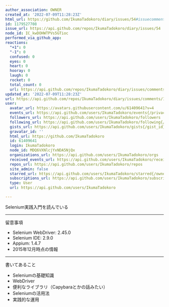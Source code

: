 ```yaml
---
author_association: OWNER
created_at: '2022-07-09T11:28:23Z'
html_url: https://github.com/IkumaTadokoro/diary/issues/54#issuecomment-1179527708
id: 1179527708
issue_url: https://api.github.com/repos/IkumaTadokoro/diary/issues/54
node_id: IC_kwDOHWTPVs5GTioc
performed_via_github_app: 
reactions:
  "+1": 0
  "-1": 0
  confused: 0
  eyes: 0
  heart: 0
  hooray: 0
  laugh: 0
  rocket: 0
  total_count: 0
  url: https://api.github.com/repos/IkumaTadokoro/diary/issues/comments/1179527708/reactions
updated_at: '2022-07-09T11:28:23Z'
url: https://api.github.com/repos/IkumaTadokoro/diary/issues/comments/1179527708
user:
  avatar_url: https://avatars.githubusercontent.com/u/61409641?v=4
  events_url: https://api.github.com/users/IkumaTadokoro/events{/privacy}
  followers_url: https://api.github.com/users/IkumaTadokoro/followers
  following_url: https://api.github.com/users/IkumaTadokoro/following{/other_user}
  gists_url: https://api.github.com/users/IkumaTadokoro/gists{/gist_id}
  gravatar_id: ''
  html_url: https://github.com/IkumaTadokoro
  id: 61409641
  login: IkumaTadokoro
  node_id: MDQ6VXNlcjYxNDA5NjQx
  organizations_url: https://api.github.com/users/IkumaTadokoro/orgs
  received_events_url: https://api.github.com/users/IkumaTadokoro/received_events
  repos_url: https://api.github.com/users/IkumaTadokoro/repos
  site_admin: false
  starred_url: https://api.github.com/users/IkumaTadokoro/starred{/owner}{/repo}
  subscriptions_url: https://api.github.com/users/IkumaTadokoro/subscriptions
  type: User
  url: https://api.github.com/users/IkumaTadokoro

---
```

Selenium実践入門を読んでいる

---

留意事項

- Selenium WebDriver: 2.45.0
- Selenium IDE: 2.9.0
- Appium: 1.4.7
- 2015年12月時点の情報

---

書いてあること

- Seleniumの基礎知識
- WebDriver
- 便利なライブラリ（Capybaraとかの話みたい）
- Seleniumの活用法
- 実践的な運用

